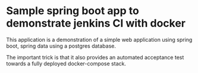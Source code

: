 # Sample spring boot app to demonstrate jenkins CI with docker

This application is a demonstration of a simple web application using spring boot, spring data using a postgres
database.

The important trick is that it also provides an automated acceptance test towards a fully deployed
docker-compose stack.
